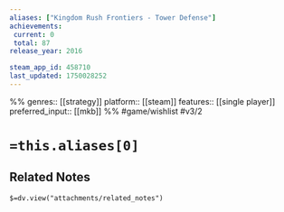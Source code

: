 ```yaml
---
aliases: ["Kingdom Rush Frontiers - Tower Defense"]
achievements:
 current: 0
 total: 87
release_year: 2016

steam_app_id: 458710
last_updated: 1750028252
---
```

%%
genres:: [[strategy]]
platform:: [[steam]]
features:: [[single player]]
preferred_input:: [[mkb]]
%%
#game/wishlist
#v3/2

# `=this.aliases[0]`
## Related Notes
`$=dv.view("attachments/related_notes")`
